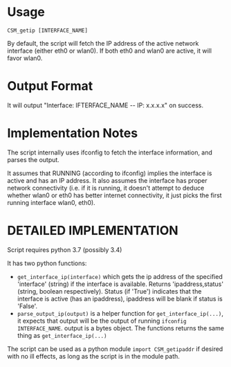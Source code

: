 # Usage 
`CSM_getip [INTERFACE_NAME]`

By default, the script will fetch the IP address of the active network interface (either eth0 or wlan0). If both eth0 and wlan0 are active, it will favor wlan0.

# Output Format
It will output "Interface: IFTERFACE\_NAME -- IP: x.x.x.x" on success.

# Implementation Notes
The script internally uses ifconfig to fetch the interface information, and parses the output.

It assumes that RUNNING (according to ifconfig) implies the interface is active and has an IP address. It also assumes the interface has proper network connectivity (i.e. if it is running, it doesn't attempt to deduce whether wlan0 or eth0 has better internet connectivity, it just picks the first running interface wlan0, eth0).

# DETAILED IMPLEMENTATION
Script requires python 3.7 (possibly 3.4)

It has two python functions: 
- `get_interface_ip(interface)` which gets the ip address of the specified 'interface' (string) if the interface is available. Returns 'ipaddress,status' (string, boolean respectively). Status (if 'True') indicates that the interface is active (has an ipaddress), ipaddress will be blank if status is 'False'.
- `parse_output_ip(output)` is a helper function for `get_interface_ip(...)`, it expects that output will be the output of running `ifconfig INTERFACE_NAME`. output is a bytes object. The functions returns the same thing as `get_interface_ip(...)`

The script can be used as a python module `import CSM_getipaddr` if desired with no ill effects, as long as the script is in the module path.
